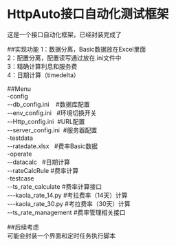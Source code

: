 # HttpAuto接口自动化测试框架
这是一个接口自动化框架，已经封装完成了

##实现功能
1：数据分离，Basic数据放在Excel里面 </br>
2：配置分离，配置读写通过放在.ini文件中</br>
3：精确计算利息和服务费</br>
4：日期计算（timedelta）</br>

##Menu</br>
-config</br>
--db_config.ini    #数据库配置</br>
--env_config.ini   #环境切换开关</br>
--Http_config.ini  #URL配置</br>
--server_config.ini  #服务器配置</br>
-testdata</br>
--ratedate.xlsx   #费率Basic数据</br>
-operate</br>
--datacalc   #日期计算</br>
--rateCalcRule #费率计算</br>
-testcase</br>
--ts_rate_calculate #费率计算接口</br>
---kaola_rate_14.py #考拉费率（14天）计算</br>
---kaola_rate_30.py #考拉费率（30天）计算</br>
--ts_rate_management #费率管理相关接口</br>

##后续考虑</br>
可能会封装一个界面和定时任务执行脚本</br>
